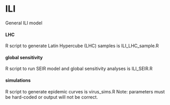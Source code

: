 # ILI
General ILI model
#### LHC
R script to generate Latin Hypercube (LHC) samples is ILI_LHC_sample.R
#### global sensitivity
R script to run SEIR model and global sensitivity analyses is ILI_SEIR.R
#### simulations
R script to generate epidemic curves is virus_sims.R
Note: parameters must be hard-coded or output will not be correct.
